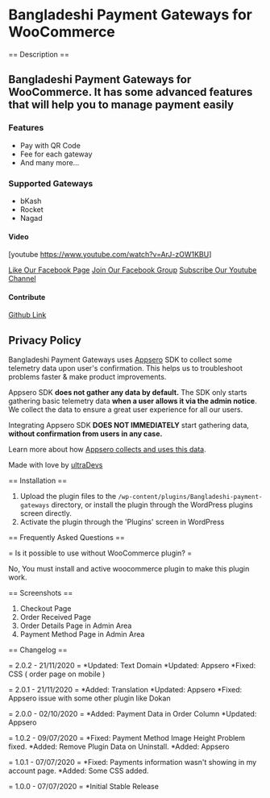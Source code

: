 
# Bangladeshi Payment Gateways for WooCommerce

== Description ==

## Bangladeshi Payment Gateways for WooCommerce. It has some advanced features that will help you to manage payment easily

### Features

* Pay with QR Code
* Fee for each gateway
* And many more...

### Supported Gateways

* bKash
* Rocket
* Nagad

#### Video

[youtube <https://www.youtube.com/watch?v=ArJ-zOW1KBU>]

[Like Our Facebook Page](https://web.facebook.com/hello.ultradevs/)
[Join Our Facebook Group](https://web.facebook.com/groups/ultraDevs)
[Subscribe Our Youtube Channel](https://www.youtube.com/channel/UCc2yL-QGQjscXpPx9Pp7J8w?sub_confirmation=1)

#### Contribute

[Github Link](https://github.com/ultraDevs/Bangladeshi-Payment-Gateways)

## Privacy Policy

Bangladeshi Payment Gateways uses [Appsero](https://appsero.com) SDK to collect some telemetry data upon user's confirmation. This helps us to troubleshoot problems faster & make product improvements.

Appsero SDK **does not gather any data by default.** The SDK only starts gathering basic telemetry data **when a user allows it via the admin notice**. We collect the data to ensure a great user experience for all our users.

Integrating Appsero SDK **DOES NOT IMMEDIATELY** start gathering data, **without confirmation from users in any case.**

Learn more about how [Appsero collects and uses this data](https://appsero.com/privacy-policy/).

Made with love by [ultraDevs](https://ultradevs.com)

== Installation ==

1. Upload the plugin files to the `/wp-content/plugins/Bangladeshi-payment-gateways` directory, or install the plugin through the WordPress plugins screen directly.
1. Activate the plugin through the 'Plugins' screen in WordPress

== Frequently Asked Questions ==

= Is it possible to use without WooCommerce plugin? =

No, You must install and active woocommerce plugin to make this plugin work.

== Screenshots ==

1. Checkout Page
2. Order Received Page
3. Order Details Page in Admin Area
4. Payment Method Page in Admin Area

== Changelog ==

= 2.0.2 - 21/11/2020 =
*Updated: Text Domain
*Updated: Appsero
*Fixed: CSS ( order page on mobile )

= 2.0.1 - 21/11/2020 =
*Added: Translation
*Updated: Appsero
*Fixed: Appsero issue with some other plugin like Dokan

= 2.0.0 - 02/10/2020 =
*Added: Payment Data in Order Column
*Updated: Appsero

= 1.0.2 - 09/07/2020 =
*Fixed: Payment Method Image Height Problem fixed.
*Added: Remove Plugin Data on Uninstall.
*Added: Appsero

= 1.0.1 - 07/07/2020 =
*Fixed: Payments information wasn't showing in my account page.
*Added: Some CSS added.

= 1.0.0 - 07/07/2020 =
*Initial Stable Release
